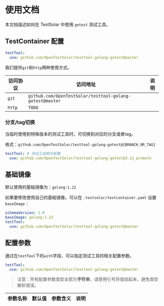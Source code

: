 # 使用文档

本文档描述如何在 TestSolar 中使用 `gotest` 测试工具。

## TestContainer 配置

```yaml
testTool:
  use: github.com/OpenTestSolar/testtool-golang-gotest@master
```

我们提供`git`和`http`两种使用方式。

| **访问协议** | **访问地址**                                                                                   | **说明** |
|----------|--------------------------------------------------------------------------------------------|--------|
| `git`    | `github.com/OpenTestSolar/testtool-golang-gotest@master`                                     |        |
| `http`   | `TODO` |        |

### 分支/tag切换

当临时使用到特殊版本的测试工具时，可切换到对应的分支或者tag。

格式：`github.com/OpenTestSolar/testtool-golang-gotest@{BRANCH_OR_TAG}`

```yaml
testTool: # 测试工具相关配置
  use: github.com/OpenTestSolar/testtool-golang-gotest@3.12_promote
```

## 基础镜像

默认使用的基础镜像为：`golang:1.22`

如果要修改使用自己的基础镜像，可以在 `.testsolar/testcontainer.yaml` 设置 `baseImage`：

```yaml
schemaVersion: 1.0
baseImage: golang:1.22
testTool:
  use: github.com/OpenTestSolar/testtool-golang-gotest@master
```

## 配置参数

通过在`testTool`下的`with`字段，可以指定测试工具的相关配置参数。

```yaml
testTool:
  use: github.com/OpenTestSolar/testtool-golang-gotest@master
```

> 注意：所有配置参数类型全部为**字符串**，请使用引号将值括起来，避免类型解析错误。

| **参数名称** | **默认值** | **参数含义** | **说明** |
|----------|---------|----------|--------|



